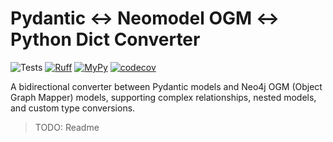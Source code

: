 # Pydantic ↔ Neomodel OGM ↔ Python Dict Converter

![Tests](https://github.com/HardMax71/pydantic-neo4j-dict/actions/workflows/python-tests.yml/badge.svg)
[![Ruff](https://github.com/HardMax71/pydantic-neo4j-dict/actions/workflows/python-tests.yml/badge.svg?branch=main&event=push&label=ruff)](https://github.com/HardMax71/pydantic-neo4j-dict/actions/workflows/python-tests.yml)
[![MyPy](https://github.com/HardMax71/pydantic-neo4j-dict/actions/workflows/python-tests.yml/badge.svg?branch=main&event=push&label=mypy)](https://github.com/HardMax71/pydantic-neo4j-dict/actions/workflows/python-tests.yml)
[![codecov](https://codecov.io/gh/HardMax71/pydantic-neo4j-dict/branch/main/graph/badge.svg)](https://codecov.io/gh/HardMax71/pydantic-neo4j-dict)

A bidirectional converter between Pydantic models and Neo4j OGM (Object Graph Mapper) models, supporting complex relationships, nested models, and custom type conversions.

> TODO: Readme